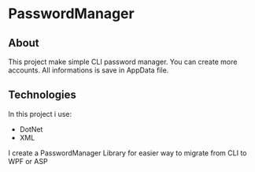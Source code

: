 # PasswordManager

## About

This project make simple CLI password manager. You can create more accounts. All informations is save in AppData file.

## Technologies

In this project i use:

- DotNet
- XML

I create a PasswordManager Library for easier way to migrate from CLI to WPF or ASP